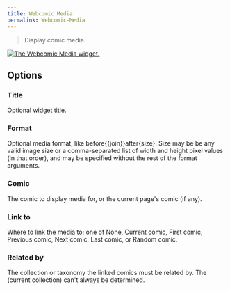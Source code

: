 ```yaml
---
title: Webcomic Media
permalink: Webcomic-Media
---
```


> Display comic media.

[![The Webcomic Media widget.](srv/Webcomic-Media.png)](srv/Webcomic-Media.png)

## Options

### Title
Optional widget title.

### Format
Optional media format, like before{{join}}after{size}. Size
may be be any valid image size or a comma-separated list of width and height
pixel values (in that order), and may be specified without the rest of the
format arguments.

### Comic
The comic to display media for, or the current page's comic
(if any).

### Link to
Where to link the media to; one of None, Current comic,
First comic, Previous comic, Next comic, Last comic, or Random comic.

### Related by
The collection or taxonomy the linked comics must be
related by. The (current collection) can't always be determined.
